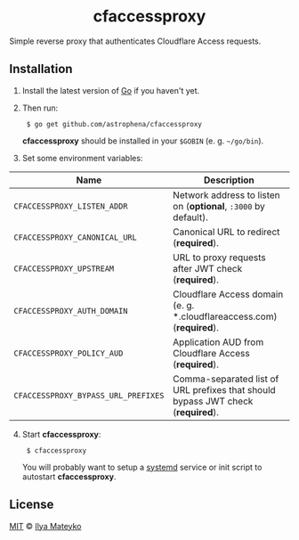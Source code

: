 <div align="center">
  <h1>cfaccessproxy</h1>
</div>

Simple reverse proxy that authenticates Cloudflare Access requests.

## Installation

1. Install the latest version of [Go](https://golang.org) if you haven't yet.

2. Then run:

        $ go get github.com/astrophena/cfaccessproxy

   **cfaccessproxy** should be installed in your `$GOBIN` (e. g.
   `~/go/bin`).

3. Set some environment variables:

| Name | Description |
| ---- | ----------- |
| `CFACCESSPROXY_LISTEN_ADDR` | Network address to listen on (**optional**, `:3000` by default). |
| `CFACCESSPROXY_CANONICAL_URL` | Canonical URL to redirect (**required**). |
| `CFACCESSPROXY_UPSTREAM` | URL to proxy requests after JWT check (**required**). |
| `CFACCESSPROXY_AUTH_DOMAIN` | Cloudflare Access domain (e. g. \*.cloudflareaccess.com) (**required**). |
| `CFACCESSPROXY_POLICY_AUD` | Application AUD from Cloudflare Access (**required**). |
| `CFACCESSPROXY_BYPASS_URL_PREFIXES` | Comma-separated list of URL prefixes that should bypass JWT check (**required**). |

4. Start **cfaccessproxy**:

        $ cfaccessproxy

   You will probably want to setup a [systemd](https://systemd.io)
   service or init script to autostart **cfaccessproxy**.

## License

[MIT](LICENSE.md) © [Ilya Mateyko](https://github.com/astrophena)
